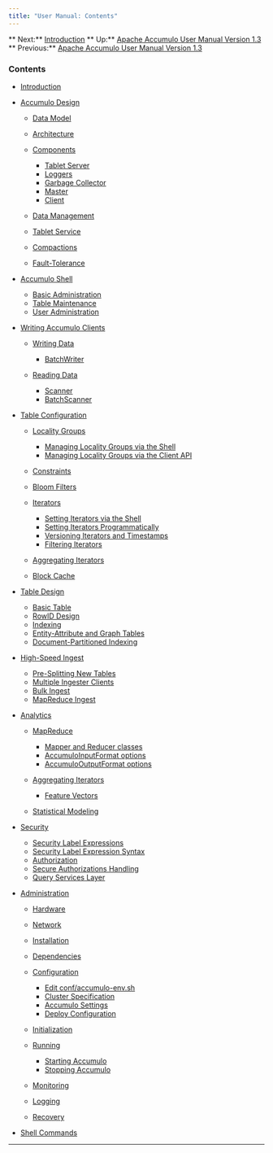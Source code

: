 ```yaml
---
title: "User Manual: Contents"
---
```


** Next:** [Introduction][2] ** Up:** [Apache Accumulo User Manual Version 1.3][4] ** Previous:** [Apache Accumulo User Manual Version 1.3][4]   
  
  


### <a id="Contents"></a> Contents

* [Introduction][2]
* [Accumulo Design][6]

    * [Data Model][7]
    * [Architecture][8]
    * [Components][9]

        * [Tablet Server][10]
        * [Loggers][11]
        * [Garbage Collector][12]
        * [Master][13]
        * [Client][14]

    * [Data Management][15]
    * [Tablet Service][16]
    * [Compactions][17]
    * [Fault-Tolerance][18]

  

* [Accumulo Shell][19]

    * [Basic Administration][20]
    * [Table Maintenance][21]
    * [User Administration][22]

  

* [Writing Accumulo Clients][23]

    * [Writing Data][24]

        * [BatchWriter][25]

    * [Reading Data][26]

        * [Scanner][27]
        * [BatchScanner][28]

  

* [Table Configuration][29]

    * [Locality Groups][30]

        * [Managing Locality Groups via the Shell][31]
        * [Managing Locality Groups via the Client API][32]

    * [Constraints][33]
    * [Bloom Filters][34]
    * [Iterators][35]

        * [Setting Iterators via the Shell][36]
        * [Setting Iterators Programmatically][37]
        * [Versioning Iterators and Timestamps][38]
        * [Filtering Iterators][39]

    * [Aggregating Iterators][40]
    * [Block Cache][41]

  

* [Table Design][42]

    * [Basic Table][43]
    * [RowID Design][44]
    * [Indexing][45]
    * [Entity-Attribute and Graph Tables][46]
    * [Document-Partitioned Indexing][47]

  

* [High-Speed Ingest][48]

    * [Pre-Splitting New Tables][49]
    * [Multiple Ingester Clients][50]
    * [Bulk Ingest][51]
    * [MapReduce Ingest][52]

  

* [Analytics][53]

    * [MapReduce][54]

        * [Mapper and Reducer classes][55]
        * [AccumuloInputFormat options][56]
        * [AccumuloOutputFormat options][57]

    * [Aggregating Iterators][58]

        * [Feature Vectors][59]

    * [Statistical Modeling][60]

  

* [Security][61]

    * [Security Label Expressions][62]
    * [Security Label Expression Syntax][63]
    * [Authorization][64]
    * [Secure Authorizations Handling][65]
    * [Query Services Layer][66]

  

* [Administration][67]

    * [Hardware][68]
    * [Network][69]
    * [Installation][70]
    * [Dependencies][71]
    * [Configuration][72]

        * [Edit conf/accumulo-env.sh][73]
        * [Cluster Specification][74]
        * [Accumulo Settings][75]
        * [Deploy Configuration][76]

    * [Initialization][77]
    * [Running][78]

        * [Starting Accumulo][79]
        * [Stopping Accumulo][80]

    * [Monitoring][81]
    * [Logging][82]
    * [Recovery][83]

  

* [Shell Commands][84]

  


* * *

[2]: Introduction.html
[4]: accumulo_user_manual.html
[6]: Accumulo_Design.html
[7]: Accumulo_Design.html#Data_Model
[8]: Accumulo_Design.html#Architecture
[9]: Accumulo_Design.html#Components
[10]: Accumulo_Design.html#Tablet_Server
[11]: Accumulo_Design.html#Loggers
[12]: Accumulo_Design.html#Garbage_Collector
[13]: Accumulo_Design.html#Master
[14]: Accumulo_Design.html#Client
[15]: Accumulo_Design.html#Data_Management
[16]: Accumulo_Design.html#Tablet_Service
[17]: Accumulo_Design.html#Compactions
[18]: Accumulo_Design.html#Fault-Tolerance
[19]: Accumulo_Shell.html
[20]: Accumulo_Shell.html#Basic_Administration
[21]: Accumulo_Shell.html#Table_Maintenance
[22]: Accumulo_Shell.html#User_Administration
[23]: Writing_Accumulo_Clients.html
[24]: Writing_Accumulo_Clients.html#Writing_Data
[25]: Writing_Accumulo_Clients.html#BatchWriter
[26]: Writing_Accumulo_Clients.html#Reading_Data
[27]: Writing_Accumulo_Clients.html#Scanner
[28]: Writing_Accumulo_Clients.html#BatchScanner
[29]: Table_Configuration.html
[30]: Table_Configuration.html#Locality_Groups
[31]: Table_Configuration.html#Managing_Locality_Groups_via_the_Shell
[32]: Table_Configuration.html#Managing_Locality_Groups_via_the_Client_API
[33]: Table_Configuration.html#Constraints
[34]: Table_Configuration.html#Bloom_Filters
[35]: Table_Configuration.html#Iterators
[36]: Table_Configuration.html#Setting_Iterators_via_the_Shell
[37]: Table_Configuration.html#Setting_Iterators_Programmatically
[38]: Table_Configuration.html#Versioning_Iterators_and_Timestamps
[39]: Table_Configuration.html#Filtering_Iterators
[40]: Table_Configuration.html#Aggregating_Iterators
[41]: Table_Configuration.html#Block_Cache
[42]: Table_Design.html
[43]: Table_Design.html#Basic_Table
[44]: Table_Design.html#RowID_Design
[45]: Table_Design.html#Indexing
[46]: Table_Design.html#Entity-Attribute_and_Graph_Tables
[47]: Table_Design.html#Document-Partitioned_Indexing
[48]: High_Speed_Ingest.html
[49]: High_Speed_Ingest.html#Pre-Splitting_New_Tables
[50]: High_Speed_Ingest.html#Multiple_Ingester_Clients
[51]: High_Speed_Ingest.html#Bulk_Ingest
[52]: High_Speed_Ingest.html#MapReduce_Ingest
[53]: Analytics.html
[54]: Analytics.html#MapReduce
[55]: Analytics.html#Mapper_and_Reducer_classes
[56]: Analytics.html#AccumuloInputFormat_options
[57]: Analytics.html#AccumuloOutputFormat_options
[58]: Analytics.html#Aggregating_Iterators
[59]: Analytics.html#Feature_Vectors
[60]: Analytics.html#Statistical_Modeling
[61]: Security.html
[62]: Security.html#Security_Label_Expressions
[63]: Security.html#Security_Label_Expression_Syntax
[64]: Security.html#Authorization
[65]: Security.html#Secure_Authorizations_Handling
[66]: Security.html#Query_Services_Layer
[67]: Administration.html
[68]: Administration.html#Hardware
[69]: Administration.html#Network
[70]: Administration.html#Installation
[71]: Administration.html#Dependencies
[72]: Administration.html#Configuration
[73]: Administration.html#Edit_conf/accumulo-env.sh
[74]: Administration.html#Cluster_Specification
[75]: Administration.html#Accumulo_Settings
[76]: Administration.html#Deploy_Configuration
[77]: Administration.html#Initialization
[78]: Administration.html#Running
[79]: Administration.html#Starting_Accumulo
[80]: Administration.html#Stopping_Accumulo
[81]: Administration.html#Monitoring
[82]: Administration.html#Logging
[83]: Administration.html#Recovery
[84]: Shell_Commands.html

